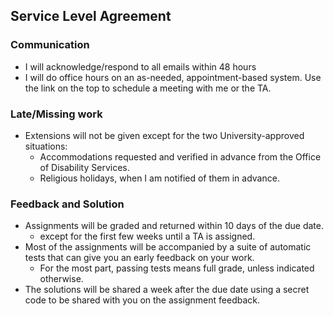## Service Level Agreement

### Communication
* I will acknowledge/respond to all emails within 48 hours
* I will do office hours on an as-needed, appointment-based system. Use the link on the top to schedule a meeting with me or the TA.


### Late/Missing work
* Extensions will not be given except for the two University-approved situations:
  * Accommodations requested and verified in advance from the Office of Disability Services.
  * Religious holidays, when I am notified of them in advance.

### Feedback and Solution
* Assignments will be graded and returned within 10 days of the due date.
  * except for the first few weeks until a TA is assigned.
* Most of the assignments will be accompanied by a suite of automatic tests that can give you an early feedback on your work.
  * For the most part, passing tests means full grade, unless indicated otherwise.
* The solutions will be shared a week after the due date using a secret code to be shared with you on the assignment feedback.
